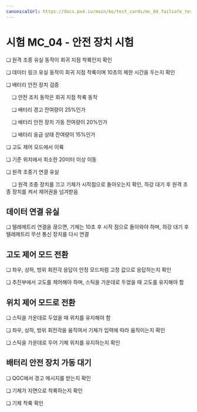 ```yaml
---
canonicalUrl: https://docs.px4.io/main/ko/test_cards/mc_04_failsafe_testing
---
```


# 시험 MC_04 - 안전 장치 시험

❏ 원격 조종 유실 동작이 회귀 지점 착륙인지 확인

❏ 데이터 링크 유실 동작이 회귀 지점 착륙이며 10초의 제한 시간을 두는지 확인

❏ 배터리 안전 장치 검증

&nbsp;&nbsp;&nbsp;&nbsp;❏ 안전 조치 동작은 회귀 지점 착륙 동작

&nbsp;&nbsp;&nbsp;&nbsp;❏ 배터리 경고 잔여량이 25%인가

&nbsp;&nbsp;&nbsp;&nbsp;❏ 배터리 안전 장치 가동 잔여량이 20%인가

&nbsp;&nbsp;&nbsp;&nbsp;❏ 배터리 응급 상태 잔여량이 15%인가

❏ 고도 제어 모드에서 이륙

❏ 기준 위치에서 최소한 20미터 이상 이동

❏ 원격 조종기 연결 유실

&nbsp;&nbsp;&nbsp;&nbsp;❏ 원격 조종 장치를 끄고 기체가 시작점으로 돌아오는지 확인, 하강 대기 후 원격 조종 장치를 켜서 제어권을 넘겨받음

## 데이터 연결 유실

❏ 텔레메트리 연결을 끊으면, 기체는 10초 후 시작 점으로 돌아와야 하며, 하강 대기 후 텔레메트리 무선 통신 장치를 다시 연결

## 고도 제어 모드 전환

❏ 좌우, 상하, 방위 회전각 응답이 안정 모드처럼 고정 값으로 응답하는지 확인

❏ 추진부에서 고도를 제어해야 하며, 스틱을 가운데로 두었을 때 고도를 유지해야 함

## 위치 제어 모드로 전환

❏ 스틱을 가운데로 두었을 때 위치를 유지해야 함

❏ 좌우, 상하, 방위 회전각을 움직여서 기체가 입력에 따라 움직이는지 확인

❏ 스틱을 가운데로 두어 기체 위치를 유지하는지 확인

## 배터리 안전 장치 가동 대기

❏ QGC에서 경고 메시지를 받는지 확인

❏ 기체가 지면으로 착륙하는지 확인

❏ 기체 착륙 확인
